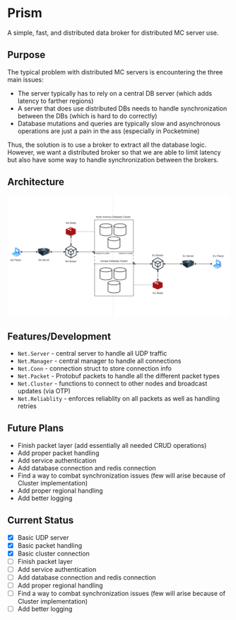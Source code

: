 # Prism

A simple, fast, and distributed data broker for distributed MC server use.

## Purpose

The typical problem with distributed MC servers is encountering the three main issues:
- The server typically has to rely on a central DB server (which adds latency to farther regions)
- A server that does use distributed DBs needs to handle synchronization between the DBs (which is hard to do correctly)
- Database mutations and queries are typically slow and asynchronous operations are just a pain in the ass (especially in Pocketmine)

Thus, the solution is to use a broker to extract all the database logic. However, we want a distributed broker
so that we are able to limit latency but also have some way to handle synchronization between the brokers.

## Architecture

![Architecture](/assets/diagram.png)

## Features/Development

- `Net.Server` - central server to handle all UDP traffic
- `Net.Manager` - central manager to handle all connections
- `Net.Conn` - connection struct to store connection info
- `Net.Packet` - Protobuf packets to handle all the different packet types
- `Net.Cluster` - functions to connect to other nodes and broadcast updates (via OTP)
- `Net.Reliablity` - enforces reliablity on all packets as well as handling retries

## Future Plans
- Finish packet layer (add essentially all needed CRUD operations)
- Add proper packet handling 
- Add service authentication
- Add database connection and redis connection
- Find a way to combat synchronization issues (few will arise because of Cluster implementation)
- Add proper regional handling
- Add better logging

## Current Status

- [x] Basic UDP server
- [x] Basic packet handling
- [x] Basic cluster connection
- [ ] Finish packet layer
- [ ] Add service authentication
- [ ] Add database connection and redis connection
- [ ] Add proper regional handling
- [ ] Find a way to combat synchronization issues (few will arise because of Cluster implementation)
- [ ] Add better logging